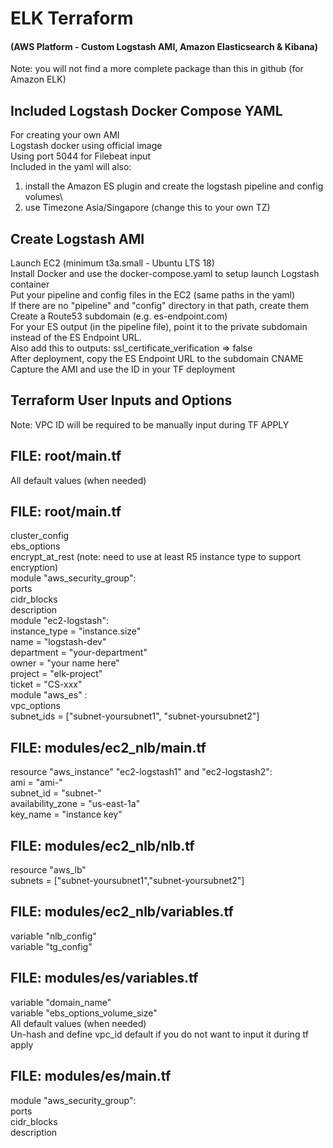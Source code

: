 # ELK Terraform
#### (AWS Platform - Custom Logstash AMI, Amazon Elasticsearch & Kibana)
Note: you will not find a more complete package than this in github (for Amazon ELK)

## Included Logstash Docker Compose YAML
For creating your own AMI\
Logstash docker using official image\
Using port 5044 for Filebeat input\
Included in the yaml will also:
1. install the Amazon ES plugin and create the logstash pipeline and config volumes\
2. use Timezone Asia/Singapore (change this to your own TZ)

## Create Logstash AMI
Launch EC2 (minimum t3a.small - Ubuntu LTS 18)\
Install Docker and use the docker-compose.yaml to setup launch Logstash container\
Put your pipeline and config files in the EC2 (same paths in the yaml)\
If there are no "pipeline" and "config" directory in that path, create them\
Create a Route53 subdomain (e.g. es-endpoint.com)\
For your ES output (in the pipeline file), point it to the private subdomain instead of the ES Endpoint URL.\
Also add this to outputs: ssl_certificate_verification => false\
After deployment, copy the ES Endpoint URL to the subdomain CNAME\
Capture the AMI and use the ID in your TF deployment

## Terraform User Inputs and Options
Note: VPC ID will be required to be manually input during TF APPLY

FILE: root/main.tf
------------------
All default values (when needed)

FILE: root/main.tf
------------------
cluster_config\
ebs_options\
encrypt_at_rest (note: need to use at least R5 instance type to support encryption)\
module "aws_security_group":\
    ports\
    cidr_blocks\
    description\
module "ec2-logstash":\
    instance_type = "instance.size"\
    name = "logstash-dev"\
    department = "your-department"\
    owner = "your name here"\
    project = "elk-project"\
    ticket = "CS-xxx"\
module "aws_es" :\
    vpc_options\
    subnet_ids = ["subnet-yoursubnet1", "subnet-yoursubnet2"]

FILE: modules/ec2_nlb/main.tf
------------------
resource "aws_instance" "ec2-logstash1" and "ec2-logstash2":\
    ami           = "ami-"\
    subnet_id     = "subnet-"\
    availability_zone = "us-east-1a"\
    key_name = "instance key"

FILE: modules/ec2_nlb/nlb.tf
------------------
resource "aws_lb"\
    subnets = ["subnet-yoursubnet1","subnet-yoursubnet2"]

FILE: modules/ec2_nlb/variables.tf
------------------
variable "nlb_config"\
variable "tg_config"

FILE: modules/es/variables.tf
------------------
variable "domain_name"\
variable "ebs_options_volume_size"\
All default values (when needed)\
Un-hash and define vpc_id default if you do not want to input it during tf apply

FILE: modules/es/main.tf
------------------
module "aws_security_group":\
    ports\
    cidr_blocks\
    description

